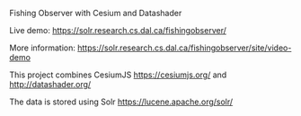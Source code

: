 Fishing Observer with Cesium and Datashader

Live demo: https://solr.research.cs.dal.ca/fishingobserver/

More information: https://solr.research.cs.dal.ca/fishingobserver/site/video-demo

This project combines CesiumJS https://cesiumjs.org/ and http://datashader.org/

The data is stored using Solr https://lucene.apache.org/solr/

